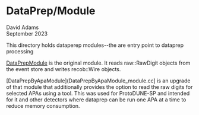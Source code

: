 # DataPrep/Module
David Adams  
September 2023

This directory holds dataperep modules--the are entry point to dataprep processing

[DataPrepModule](DataPrepModule_module.cc) is the original module. It reads raw::RawDigit objects from the event store and writes recob::Wire objects.

[DataPrepByApaModule](DataPrepByApaModule_module.cc] is an upgrade of that module that additionally provides the option
to read the raw digits for selected APAs using a tool.
This was used for ProtoDUNE-SP and intended for it and other detectors where dataprep can be run one APA at a time
to reduce memory consumption.

